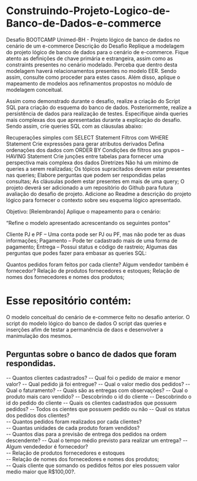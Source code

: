 # Construindo-Projeto-Logico-de-Banco-de-Dados-e-commerce
Desafio BOOTCAMP Unimed-BH - Projeto lógico de banco de dados no cenário de um e-commerce
Descrição do Desafio
Replique a modelagem do projeto lógico de banco de dados para o cenário de e-commerce. Fique atento as definições de chave primária e estrangeira, assim como as constraints presentes no cenário modelado. Perceba que dentro desta modelagem haverá relacionamentos presentes no modelo EER. Sendo assim, consulte como proceder para estes casos. Além disso, aplique o mapeamento de modelos aos refinamentos propostos no módulo de modelagem conceitual.

Assim como demonstrado durante o desafio, realize a criação do Script SQL para criação do esquema do banco de dados. Posteriormente, realize a persistência de dados para realização de testes. Especifique ainda queries mais complexas dos que apresentadas durante a explicação do desafio. Sendo assim, crie queries SQL com as cláusulas abaixo:

Recuperações simples com SELECT Statement
Filtros com WHERE Statement
Crie expressões para gerar atributos derivados
Defina ordenações dos dados com ORDER BY
Condições de filtros aos grupos – HAVING Statement
Crie junções entre tabelas para fornecer uma perspectiva mais complexa dos dados
Diretrizes
Não há um mínimo de queries a serem realizadas;
Os tópicos supracitados devem estar presentes nas queries;
Elabore perguntas que podem ser respondidas pelas consultas;
As cláusulas podem estar presentes em mais de uma query;
O projeto deverá ser adicionado a um repositório do Github para futura avaliação do desafio de projeto. Adicione ao Readme a descrição do projeto lógico para fornecer o contexto sobre seu esquema lógico apresentado.

Objetivo:
[Relembrando] Aplique o mapeamento para o  cenário:

“Refine o modelo apresentado acrescentando os seguintes pontos”

Cliente PJ e PF – Uma conta pode ser PJ ou PF, mas não pode ter as duas informações;
Pagamento – Pode ter cadastrado mais de uma forma de pagamento;
Entrega – Possui status e código de rastreio;
Algumas das perguntas que podes fazer para embasar as queries SQL:

Quantos pedidos foram feitos por cada cliente?
Algum vendedor também é fornecedor?
Relação de produtos fornecedores e estoques;
Relação de nomes dos fornecedores e nomes dos produtos;

# Esse repositório contém:
O modelo conceitual do cenário de e-commerce feito no desafio anterior.
O script do modelo lógico do banco de dados
O script das queries e inserções afim de testar a permanência de daos e desenvolver a manimulação dos mesmos.

## Perguntas sobre o banco de dados que foram respondidas.

-- Quantos clientes cadastrados?
-- Qual foi o pedido de maior e menor valor?
-- Qual pedido já foi entregue?
-- Qual o valor medio dos pedidos?
-- Qual o faturamento?
-- Quais são as entregas com observações?
-- Qual o produto mais caro vendido?
-- Descobrindo o id do cliente
-- Descobrindo o id do pedido do cliente
-- Quais os clientes cadastrados que possuem pedidos?
-- Todos os cientes que possuem pedido ou não
-- Qual os status dos pedidos dos clientes?              
-- Quantos pedidos foram realizados por cada clientes?                                                         
-- Quantas unidades de cada produto foram vendidos?                                                                                
-- Quantos dias para a previsão de entrega dos pedidos na ordem descendente?
-- Qual o tempo médio previsto para realizar um entrega?
-- Algum vendededor é fornecedor?   
-- Relação de produtos fornecedores e estoques		
-- Relação de nomes dos fornecedores e nomes dos produtos;                      
-- Quais cliente que somando os pedidos feitos por eles possuem valor medio maior que R$100,00?.
  
